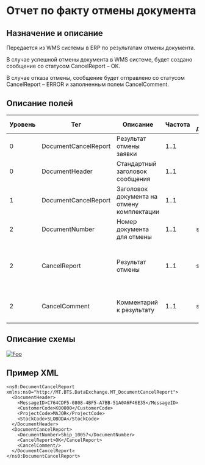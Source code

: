 # Отчет по факту отмены документа

## Назначение и описание
Передается из WMS системы в ERP по результатам отмены документа.

В случае успешной отмены документа в WMS системе, будет создано сообщение со статусом CancelReport – ОК.

В случае отказа отмены, сообщение будет отправлено со статусом CancelReport – ERROR и заполненным полем CancelComment.

## Описание полей

Уровень | Тег | Описание | Частота | Тип данных | Размер поля | Комментарий
--------|-----|----------|---------|------------|-------------|------------
0       | DocumentCancelReport | Результат отмены заявки                    | 1..1    |            |             |                                                    
0       | DocumentHeader       | Стандартный заголовок сообщения            | 1..1    |            |             | Общая структура сообщения                          
1       | DocumentCancelReport | Заголовок документа на отмену комплектации | 1..1    |            |             |                                                    
2       | DocumentNumber       | Номер документа для отмены                 | 1..1    | string     | 50          |                                                    
2       | CancelReport         | Результат отмены                           | 1..1    | string     | 50          | OK для успешных сообщений, ERROR для отказа отмены 
2       | CancelComment        | Комментарий к результату                   | 1..1    | string     | 250         | Комментарий обязателен для ERROR статуса.          

## Описание схемы
<a href="/XSD/MT_DocumentCancelReport.xsd" rel="XSD">![Foo](https://user-images.githubusercontent.com/22858622/134012526-73d1b128-a2cd-4d14-8a13-10f81a57c04f.png)</a>

## Пример XML
```
<ns0:DocumentCancelReport xmlns:ns0="http://MT.BTS.DataExchange.MT_DocumentCancelReport">
  <DocumentHeader>
    <MessageID>C764CDF5-0808-4BF5-A7BB-51A0A6F46E35</MessageID>
    <CustomerCode>К00000</CustomerCode>
    <ProjectCode>MAJOR</ProjectCode>
    <StockCode>SLOBODA</StockCode>
  </DocumentHeader>
  <DocumentCancelReport>
    <DocumentNumber>Ship_10057</DocumentNumber>
    <CancelReport>OK</CancelReport>
    <CancelComment/>
  </DocumentCancelReport>
</ns0:DocumentCancelReport>
```
